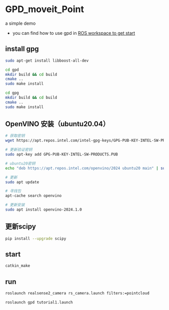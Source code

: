 # GPD_moveit_Point
a simple demo

* you can find how to use gpd in [ROS workspace to get start](https://blog.csdn.net/Eeko_x/article/details/104835154)

## install gpg 
```bash
sudo apt-get install libboost-all-dev

cd gpd
mkdir build && cd build
cmake ..
sudo make install

cd gpg
mkdir build && cd build
cmake ..
sudo make install
```
## OpenVINO 安装（ubuntu20.04）
```bash
# 获取密钥
wget https://apt.repos.intel.com/intel-gpg-keys/GPG-PUB-KEY-INTEL-SW-PRODUCTS.PUB

# 更新验证密钥
sudo apt-key add GPG-PUB-KEY-INTEL-SW-PRODUCTS.PUB

# ubuntu20密钥
echo "deb https://apt.repos.intel.com/openvino/2024 ubuntu20 main" | sudo tee /etc/apt/sources.list.d/intel-openvino-2024.list

# 更新
sudo apt update

# 寻找包
apt-cache search openvino

# 更新安装
sudo apt install openvino-2024.1.0
```
## 更新scipy
```bash
pip install --upgrade scipy
```

## start
```bash
catkin_make
```

## run
```bash
roslaunch realsense2_camera rs_camera.launch filters:=pointcloud

roslaunch gpd tutorial1.launch
```